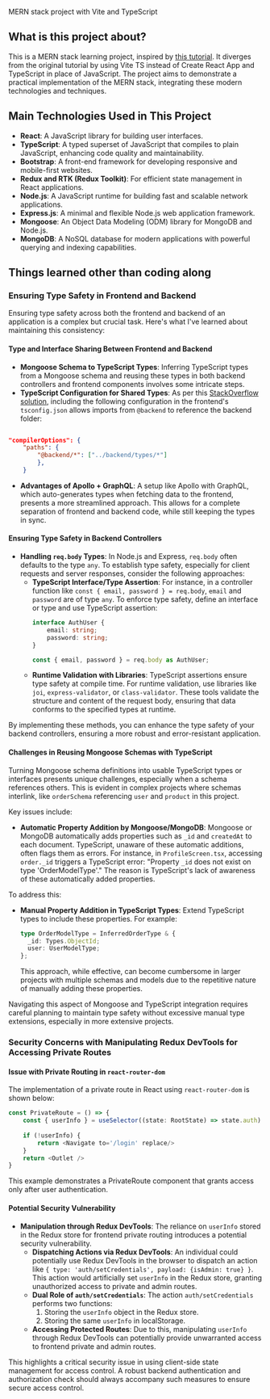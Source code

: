 MERN stack project with Vite and TypeScript

## What is this project about?

This is a MERN stack learning project, inspired by [this tutorial](https://www.traversymedia.com/mern-stack-from-scratch). It diverges from the original tutorial by using Vite TS instead of Create React App and TypeScript in place of JavaScript. The project aims to demonstrate a practical implementation of the MERN stack, integrating these modern technologies and techniques.

## Main Technologies Used in This Project

- **React**: A JavaScript library for building user interfaces.
- **TypeScript**: A typed superset of JavaScript that compiles to plain JavaScript, enhancing code quality and maintainability.
- **Bootstrap**: A front-end framework for developing responsive and mobile-first websites.
- **Redux and RTK (Redux Toolkit)**: For efficient state management in React applications.
- **Node.js**: A JavaScript runtime for building fast and scalable network applications.
- **Express.js**: A minimal and flexible Node.js web application framework.
- **Mongoose**: An Object Data Modeling (ODM) library for MongoDB and Node.js.
- **MongoDB**: A NoSQL database for modern applications with powerful querying and indexing capabilities.

## Things learned other than coding along

### Ensuring Type Safety in Frontend and Backend

Ensuring type safety across both the frontend and backend of an application is a complex but crucial task. Here's what I've learned about maintaining this consistency:

#### Type and Interface Sharing Between Frontend and Backend

- **Mongoose Schema to TypeScript Types**: Inferring TypeScript types from a Mongoose schema and reusing these types in both backend controllers and frontend components involves some intricate steps.
- **TypeScript Configuration for Shared Types**: As per this [StackOverflow solution](https://stackoverflow.com/a/65046066), including the following configuration in the frontend's `tsconfig.json` allows imports from `@backend` to reference the backend folder:
``` json

"compilerOptions": {
	"paths": {
		"@backend/*": ["../backend/types/*"]
		},
	}
```
- **Advantages of Apollo + GraphQL**: A setup like Apollo with GraphQL, which auto-generates types when fetching data to the frontend, presents a more streamlined approach. This allows for a complete separation of frontend and backend code, while still keeping the types in sync.

#### Ensuring Type Safety in Backend Controllers

- **Handling `req.body` Types**: In Node.js and Express, `req.body` often defaults to the type `any`. To establish type safety, especially for client requests and server responses, consider the following approaches:
    - **TypeScript Interface/Type Assertion**: For instance, in a controller function like `const { email, password } = req.body`, `email` and `password` are of type `any`. To enforce type safety, define an interface or type and use TypeScript assertion:
        ``` TypeScript
        interface AuthUser {
            email: string;
            password: string;
        }

        const { email, password } = req.body as AuthUser;
        ```
    - **Runtime Validation with Libraries**: TypeScript assertions ensure type safety at compile time. For runtime validation, use libraries like `joi`, `express-validator`, or `class-validator`. These tools validate the structure and content of the request body, ensuring that data conforms to the specified types at runtime.

By implementing these methods, you can enhance the type safety of your backend controllers, ensuring a more robust and error-resistant application.

#### Challenges in Reusing Mongoose Schemas with TypeScript

Turning Mongoose schema definitions into usable TypeScript types or interfaces presents unique challenges, especially when a schema references others. This is evident in complex projects where schemas interlink, like `orderSchema` referencing `user` and `product` in this project. 

Key issues include:
- **Automatic Property Addition by Mongoose/MongoDB**: Mongoose or MongoDB automatically adds properties such as `_id` and `createdAt` to each document. TypeScript, unaware of these automatic additions, often flags them as errors. For instance, in `ProfileScreen.tsx`, accessing `order._id` triggers a TypeScript error: "Property `_id` does not exist on type 'OrderModelType'." The reason is TypeScript's lack of awareness of these automatically added properties.

To address this:
- **Manual Property Addition in TypeScript Types**: Extend TypeScript types to include these properties. For example:
  ``` typescript
  type OrderModelType = InferredOrderType & {
    _id: Types.ObjectId;
    user: UserModelType;
  };
  ```
  This approach, while effective, can become cumbersome in larger projects with multiple schemas and models due to the repetitive nature of manually adding these properties.

Navigating this aspect of Mongoose and TypeScript integration requires careful planning to maintain type safety without excessive manual type extensions, especially in more extensive projects.

### Security Concerns with Manipulating Redux DevTools for Accessing Private Routes

#### Issue with Private Routing in `react-router-dom`

The implementation of a private route in React using `react-router-dom` is shown below:
``` typescript
const PrivateRoute = () => {
	const { userInfo } = useSelector((state: RootState) => state.auth)
	
	if (!userInfo) {
		return <Navigate to='/login' replace/>
	}
	return <Outlet />
}
```
This example demonstrates a PrivateRoute component that grants access only after user authentication.

#### Potential Security Vulnerability

- **Manipulation through Redux DevTools**: The reliance on `userInfo` stored in the Redux store for frontend private routing introduces a potential security vulnerability.
    - **Dispatching Actions via Redux DevTools**: An individual could potentially use Redux DevTools in the browser to dispatch an action like `{ type: 'auth/setCredentials', payload: {isAdmin: true} }`. This action would artificially set `userInfo` in the Redux store, granting unauthorized access to private and admin routes.
    - **Dual Role of `auth/setCredentials`**: The action `auth/setCredentials` performs two functions:
        1. Storing the `userInfo` object in the Redux store.
        2. Storing the same `userInfo` in localStorage.
    - **Accessing Protected Routes**: Due to this, manipulating `userInfo` through Redux DevTools can potentially provide unwarranted access to frontend private and admin routes.

This highlights a critical security issue in using client-side state management for access control. A robust backend authentication and authorization check should always accompany such measures to ensure secure access control.